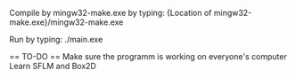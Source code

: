Compile by mingw32-make.exe by typing:
{Location of mingw32-make.exe}/mingw32-make.exe

Run by typing:
./main.exe

== TO-DO ==
Make sure the programm is working on everyone's computer
Learn SFLM and Box2D